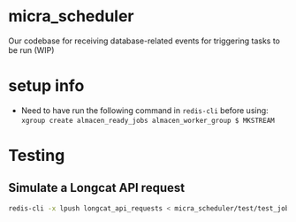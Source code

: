 # micra_scheduler
Our codebase for receiving database-related events for triggering tasks to be run (WIP)

# setup info
- Need to have run the following command in `redis-cli` before using:
`xgroup create almacen_ready_jobs almacen_worker_group $ MKSTREAM`

# Testing

## Simulate a Longcat API request

```bash
redis-cli -x lpush longcat_api_requests < micra_scheduler/test/test_job.json
```
